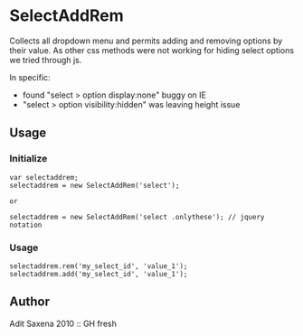 SelectAddRem
======

Collects all dropdown menu and permits adding and removing options by their value.
As other css methods were not working for hiding select options we tried through js.

In specific:

* found "select > option display:none" buggy on IE
* "select > option visibility:hidden" was leaving height issue


Usage
-------------

### Initialize

	var selectaddrem;
	selectaddrem = new SelectAddRem('select');
	
	or
	
	selectaddrem = new SelectAddRem('select .onlythese'); // jquery notation

### Usage

	selectaddrem.rem('my_select_id', 'value_1');
	selectaddrem.add('my_select_id', 'value_1');


Author
------

Adit Saxena 2010 :: GH fresh
